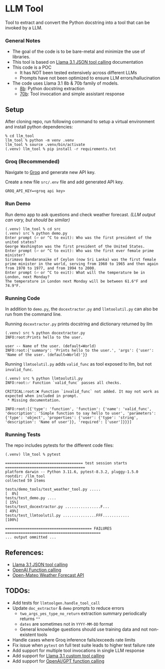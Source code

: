 # LLM Tool
Tool to extract and convert the Python docstring into a tool that can be 
invoked by a LLM.

### General Notes
* The goal of the code is to be bare-metal and minimize the use of libraries.
* This tool is based on [Llama 3.1 JSON tool calling](https://llama.meta.com/docs/model-cards-and-prompt-formats/llama3_1/#json-based-tool-calling) documentation
* This code is a POC
    * It has NOT been tested extensively across different LLMs
    * Prompts have not been optimized to ensure LLM errors/hallucination
* The code uses Llama 3.1 8b & 70b family of models.
    * [8b](https://console.groq.com/docs/models#llama-31-8b-preview): Python docstring extraction
    * [70b](https://console.groq.com/docs/models#llama-31-70b-preview): Tool invocation and simple assistant response


## Setup
After cloning repo, run following command to setup a virtual environment and 
install python dependencies:
```
% cd llm_tool
llm_tool % python -m venv .venv
llm_tool % source .venv/bin/activate
(.venv) llm_tool % pip install -r requirements.txt
```

### Groq (Recommended)
Navigate to [Groq](https://console.groq.com/docs/quickstart) and generate new
API key.

Create a new file `src/.env` file and add generated API key.
```
GROQ_API_KEY=<groq api key>
```

### Run Demo

Run demo app to ask questions and check weather forecast. _(LLM output can vary, but should be similar)_
```
(.venv) llm_tool % cd src
(.venv) src % python demo.py
Enter prompt (⏎ or ^C to exit): Who was the first president of the united states?
George Washington was the first president of the United States.
Enter prompt (⏎ or ^C to exit): Who was the first ever female prime minister?
Sirimavo Bandaranaike of Ceylon (now Sri Lanka) was the first female prime minister in the world, serving from 1960 to 1965 and then again from 1970 to 1977, and from 1994 to 2000.
Enter prompt (⏎ or ^C to exit): What will the temperature be in London, next Monday?
The temperature in London next Monday will be between 61.6°F and 74.9°F.
```


### Running Code

In addition to `demo.py`, the `docextractor.py` and `llmtoolutil.py` can also
be run from the command line.

Running `docextractor.py` prints docstring and dictionary returned by llm
```
(.venv) src % python docextractor.py
INFO:root:Prints hello to the user.

user -- Name of the user. (default=World)
INFO:root:{'summary': 'Prints hello to the user.', 'args': {'user': 'Name of the user. (default=World)'}}
```

Running `llmtoolutil.py` adds `valid_func` as tool exposed to llm, but not `invalid_func`.
```
(.venv) src % python llmtoolutil.py
INFO:root:✅ Function `valid_func` passes all checks.

CRITICAL:root:❌ Function `invalid_func` not added. It may not work as expected when included in prompt.
 * Missing documentation.

INFO:root:[{'type': 'function', 'function': {'name': 'valid_func', 'description': 'Simple function to say hello to user', 'parameters': {'type': 'object', 'properties': {'user': {'type': 'string', 'description': 'Name of user'}}, 'required': ['user']}}}]
```


### Running Tests

The repo includes pytests for the different code files:
```
(.venv) llm_tool % pytest

=================================== test session starts ====================================
platform darwin -- Python 3.11.6, pytest-8.3.2, pluggy-1.5.0
rootdir: /llm_tool
collected 59 items

tests/demo_tools/test_weather_tool.py .....                                           [  8%]
tests/test_demo.py ....                                                               [ 15%]
tests/test_docextractor.py ................F...                                       [ 49%]
tests/test_llmtoolutil.py ...............FFF............                              [100%]

======================================= FAILURES ===========================================
... output ommitted ...
```


## References:
* [Llama 3.1 JSON tool calling](https://llama.meta.com/docs/model-cards-and-prompt-formats/llama3_1/#json-based-tool-calling)
* [OpenAI Function calling](https://platform.openai.com/docs/assistants/tools/function-calling)
* [Open-Mateo Weather Forecast API](https://open-meteo.com/en/docs)


## TODOs:
* Add tests for `llmtoolgen.handle_tool_call`
* Update `doc_extractor` & `demo` prompts to reduce errors
    * `two_args_yes_type_no_return` extraction summary periodically returns `""`
    * `dates` are sometimes not in `YYYY-MM-DD` format
    * General knowledge questions should use training data and not non-existent tools
* Handle cases where Groq inference fails/exceeds rate limits
* Fix issue when `pytest` on full test suite leads to higher test failure rate
* Add support for multiple tool invocations in single LLM response
* Add support for [Llama 3.1 custom tool calling](https://llama.meta.com/docs/model-cards-and-prompt-formats/llama3_1/#user-defined-custom-tool-calling)
* Add support for [OpenAI/GPT function calling](https://platform.openai.com/docs/assistants/tools/function-calling)

